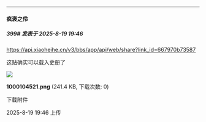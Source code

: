 ﻿
*****

####  疯褒之伶  
##### 399#       发表于 2025-8-19 19:46

https://api.xiaoheihe.cn/v3/bbs/app/api/web/share?link_id=667970b73587

这贴确实可以载入史册了

<img src="https://img.stage1st.com/forum/202508/19/194632hnbin1n8qqpzceyn.png" referrerpolicy="no-referrer">

<strong>1000104521.png</strong> (241.4 KB, 下载次数: 0)

下载附件

2025-8-19 19:46 上传

